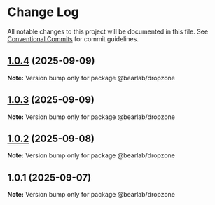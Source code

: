 # Change Log

All notable changes to this project will be documented in this file.
See [Conventional Commits](https://conventionalcommits.org) for commit guidelines.

## [1.0.4](https://github.com/hasanbala/ui-components/compare/@bearlab/dropzone@1.0.3...@bearlab/dropzone@1.0.4) (2025-09-09)

**Note:** Version bump only for package @bearlab/dropzone





## [1.0.3](https://github.com/hasanbala/ui-components/compare/@bearlab/dropzone@1.0.2...@bearlab/dropzone@1.0.3) (2025-09-09)

**Note:** Version bump only for package @bearlab/dropzone





## [1.0.2](https://github.com/hasanbala/ui-components/compare/@bearlab/dropzone@1.0.1...@bearlab/dropzone@1.0.2) (2025-09-08)

**Note:** Version bump only for package @bearlab/dropzone





## 1.0.1 (2025-09-07)

**Note:** Version bump only for package @bearlab/dropzone
